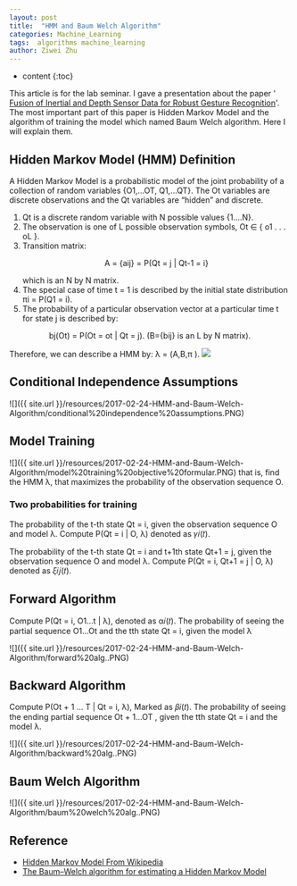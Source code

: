 ```yaml
---
layout: post
title:  "HMM and Baum Welch Algorithm"
categories: Machine_Learning
tags:  algorithms machine_learning
author: Ziwei Zhu
---
```


* content
{:toc}


This article is for the lab seminar. I gave a presentation about the paper ' [Fusion of Inertial and Depth Sensor Data for Robust Gesture Recognition](https://www.dropbox.com/s/imwdujgf4kdat04/Fusion%20of%20Inertial%20and%20Depth%20Sensor%20Data%20for%20Robust%20Hand%20Gesture%20Recognition.pdf?dl=0)'. The most important part of this paper is Hidden Markov Model and the algorithm of training the model which named Baum Welch algorithm. Here I will explain them.


## Hidden Markov Model (HMM) Definition

A Hidden Markov Model is a probabilistic model of the joint probability of a collection of random variables {O1,…OT, Q1,…QT}. The Ot variables are discrete observations and the Qt variables are “hidden” and discrete. 

1. Qt is a discrete random variable with N possible values {1….N}.
2. The observation is one of L possible observation symbols, Ot ∈ { o1 . . . oL }. 
3. Transition matrix:  <p align='center'>A = {aij} = P(Qt = j | Qt-1 = i}</p> which is an N by N matrix.
4. The special case of time t = 1 is described by the initial state distribution πi = P(Q1 = i).
5. The probability of a particular observation vector at a particular time t for state j is described by: 
<p align='center'>bj(Ot) = P(Ot = ot | Qt = j). (B={bij} is an L by N matrix).</p>

Therefore, we can describe a HMM by: λ = (A,B,π ).
![](http://gekkoquant.com/wp-content/uploads/2014/05/hidden-markov-model.png)


## Conditional Independence Assumptions
![]({{ site.url }}/resources/2017-02-24-HMM-and-Baum-Welch-Algorithm/conditional%20independence%20assumptions.PNG)

## Model Training
![]({{ site.url }}/resources/2017-02-24-HMM-and-Baum-Welch-Algorithm/model%20training%20objective%20formular.PNG)
that is, find the HMM λ, that maximizes the probability of the observation sequence O.

### Two probabilities for training

The probability of the t-th state Qt = i, given the observation sequence O and model λ.
Compute P(Qt = i | O, λ) denoted as 𝛾𝑖(𝑡).

The probability of the t-th state Qt = i and t+1th state Qt+1 = j, given the observation sequence O and model λ.
Compute P(Qt = i, Qt+1 = j | O, λ) denoted as 𝜉𝑖𝑗(𝑡).

## Forward Algorithm
Compute P(Qt = i, O1…t | λ), denoted as α𝑖(𝑡).
The probability of seeing the partial sequence O1…Ot and the tth state Qt = i, given the model λ

![]({{ site.url }}/resources/2017-02-24-HMM-and-Baum-Welch-Algorithm/forward%20alg..PNG)

## Backward Algorithm
Compute P(Ot + 1 … T | Qt = i, λ), Marked as 𝛽𝑖(𝑡).
The probability of seeing the ending partial sequence Ot + 1…OT , given the tth state Qt = i and the model λ.

![]({{ site.url }}/resources/2017-02-24-HMM-and-Baum-Welch-Algorithm/backward%20alg..PNG)

## Baum Welch Algorithm
![]({{ site.url }}/resources/2017-02-24-HMM-and-Baum-Welch-Algorithm/baum%20welch%20alg..PNG)

## Reference

- [Hidden Markov Model From Wikipedia](https://en.wikipedia.org/wiki/Hidden_Markov_model)
- [The Baum–Welch algorithm for estimating a Hidden Markov Model](http://www.ph.biu.ac.il/faculty/kanter/BW.pdf)